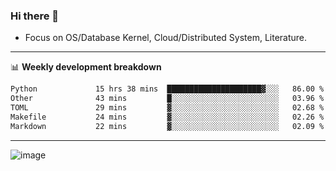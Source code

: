### Hi there 👋
<!-- * Daily Meditation via Leetcode/Competitive-Programming. -->
* Focus on OS/Database Kernel, Cloud/Distributed System, Literature.

-------

📊 **Weekly development breakdown**
<!--START_SECTION:waka-->

```txt
Python             15 hrs 38 mins  █████████████████████▓░░░   86.00 %
Other              43 mins         █░░░░░░░░░░░░░░░░░░░░░░░░   03.96 %
TOML               29 mins         ▓░░░░░░░░░░░░░░░░░░░░░░░░   02.68 %
Makefile           24 mins         ▓░░░░░░░░░░░░░░░░░░░░░░░░   02.26 %
Markdown           22 mins         ▓░░░░░░░░░░░░░░░░░░░░░░░░   02.09 %
```

<!--END_SECTION:waka-->

-------

<!-- [![Leetcode Stats](https://leetcard.jacoblin.cool/hzhang413?font=Fira+Mono)](https://leetcode.com/fxrc) -->
![image](./cyberpunk-ghost-in-the-shell.gif)
<!--![image](./gis-archive.png)-->
